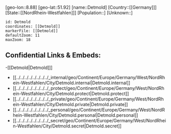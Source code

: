 ﻿---
location: [51.92,8.88]
mapzoom: [7,12] 
mapmarker: city 
type: City
tags:
- geo/City


SpocWebEntityId: 29762
isDeleted: false
confidential: public

---
[geo-lon::8.88]
[geo-lat::51.92]
[name::Detmold]
[Country::[[Germany]]]
[State::[[NordRhein-Westfahlen]]]
[Population::]
[Unknown::]


```leaflet
id: Detmold
coordinates: [[Detmold]]
markerFile: [[Detmold]]
defaultZoom: 11 
maxZoom: 18
```


## Confidential Links & Embeds: 
-[[Detmold|Detmold]]] 
- [[../../../../../../../../_internal/geo/Continent/Europe/Germany/West/NordRhein-Westfahlen/City/Detmold.internal|Detmold.internal]] 
- [[../../../../../../../../_protect/geo/Continent/Europe/Germany/West/NordRhein-Westfahlen/City/Detmold.protect|Detmold.protect]] 
- [[../../../../../../../../_private/geo/Continent/Europe/Germany/West/NordRhein-Westfahlen/City/Detmold.private|Detmold.private]] 
- [[../../../../../../../../_personal/geo/Continent/Europe/Germany/West/NordRhein-Westfahlen/City/Detmold.personal|Detmold.personal]] 
- [[../../../../../../../../_secret/geo/Continent/Europe/Germany/West/NordRhein-Westfahlen/City/Detmold.secret|Detmold.secret]] 
